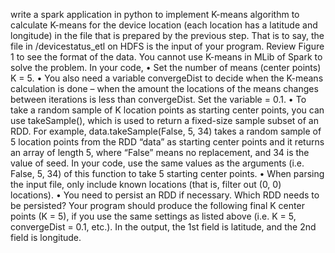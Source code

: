 write a spark application in python to implement K-means algorithm to calculate K-means for the device 
location (each location has a latitude and longitude) in the file that is prepared by the previous step. That 
is to say, the file in /devicestatus_etl on HDFS is the input of your program. Review Figure 1 to see the 
format of the data. You cannot use K-means in MLib of Spark to solve the problem.
In your code, 
• Set the number of means (center points) K = 5.
• You also need a variable convergeDist to decide when the K-means calculation is done – when 
the amount the locations of the means changes between iterations is less than convergeDist. Set 
the variable = 0.1.
• To take a random sample of K location points as starting center points, you can use takeSample(), 
which is used to return a fixed-size sample subset of an RDD. For example, 
data.takeSample(False, 5, 34) takes a random sample of 5 location points from the RDD “data” as 
starting center points and it returns an array of length 5, where “False” means no replacement, 
and 34 is the value of seed. In your code, use the same values as the arguments (i.e. False, 5, 34)
of this function to take 5 starting center points.
• When parsing the input file, only include known locations (that is, filter out (0, 0) locations).
• You need to persist an RDD if necessary. Which RDD needs to be persisted?
Your program should produce the following final K center points (K = 5), if you use the same settings as 
listed above (i.e. K = 5, convergeDist = 0.1, etc.). In the output, the 1st field is latitude, and the 2nd field is 
longitude. 
